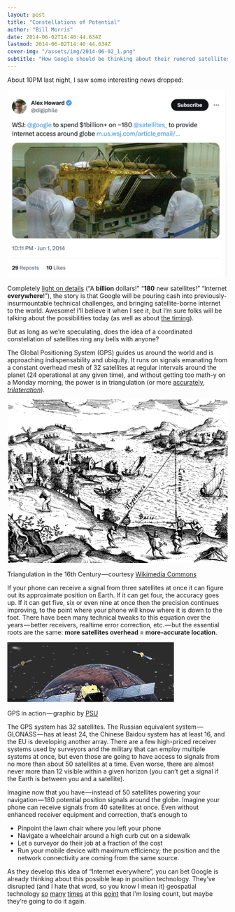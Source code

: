 ```yaml
---
layout: post
title: "Constellations of Potential"
author: "Bill Morris"
date: 2014-06-02T14:40:44.634Z
lastmod: 2014-06-02T14:40:44.634Z
cover-img: "/assets/img/2014-06-02_1.png"
subtitle: "How Google should be thinking about their rumored satellites if they aren’t already (but I bet they are)"
---
```


About 10PM last night, I saw some interesting news dropped:

![image](/shoals/assets/img/2014-06-02_3.png)


Completely [light on details](http://www.theverge.com/2014/6/2/5771322/google-reportedly-launching-180-satellites-for-worldwide-internet) (“A **billion** dollars!” “**180** new satellites!” “Internet **everywhere**!”), the story is that Google will be pouring cash into previously-insurmountable technical challenges, and bringing satellite-borne internet to the world. Awesome! I’ll believe it when I see it, but I’m sure folks will be talking about the possibilities today (as well as about [the timing](https://developer.apple.com/wwdc/)).

But as long as we’re speculating, does the idea of a coordinated constellation of satellites ring any bells with anyone?

The Global Positioning System (GPS) guides us around the world and is approaching indispensability and ubiquity. It runs on signals emanating from a constant overhead mesh of 32 satellites at regular intervals around the planet (24 operational at any given time), and without getting too math-y on a Monday morning, the power is in triangulation (or more [accurately](https://twitter.com/jscarto/status/473478174769422337), [_trilateration_](http://en.wikipedia.org/wiki/Trilateration)).




![image](/shoals/assets/img/2014-06-02_1.png)

Triangulation in the 16th Century — courtesy [Wikimedia Commons](http://commons.wikimedia.org/wiki/File:CD006-Triangulation_16th_century.png)



If your phone can receive a signal from three satellites at once it can figure out its approximate position on Earth. If it can get four, the accuracy goes up. If it can get five, six or even nine at once then the precision continues improving, to the point where your phone will know where it is down to the foot. There have been many technical tweaks to this equation over the years — better receivers, realtime error correction, etc. — but the essential roots are the same: **more satellites overhead = more-accurate location**.




![image](/shoals/assets/img/2014-06-02_2.gif)

GPS in action — graphic by [PSU](https://www.e-education.psu.edu/natureofgeoinfo/book/export/html/1620)



The GPS system has 32 satellites. The Russian equivalent system — GLONASS — has at least 24, the Chinese Baidou system has at least 16, and the EU is developing another array. There are a few high-priced receiver systems used by surveyors and the military that can employ multiple systems at once, but even those are going to have access to signals from no more than about 50 satellites at a time. Even worse, there are almost never more than 12 visible within a given horizon (you can’t get a signal if the Earth is between you and a satellite).

Imagine now that you have — instead of 50 satellites powering your navigation — 180 potential position signals around the globe. Imagine your phone can receive signals from 40 satellites at once. Even without enhanced receiver equipment and correction, that’s enough to

*   Pinpoint the lawn chair where you left your phone
*   Navigate a wheelchair around a high curb cut on a sidewalk
*   Let a surveyor do their job at a fraction of the cost
*   Run your mobile device with maximum efficiency; the position and the network connectivity are coming from the same source.

As they develop this idea of “Internet everywhere”, you can bet Google is already thinking about this possible leap in position technology. They’ve disrupted (and I hate that word, so you know I mean it) geospatial technology [so](http://en.wikipedia.org/wiki/Google_Earth) [many](http://blumenthals.com/blog/2009/05/13/google-maps-development-history-2005-2008/) [times](http://en.wikipedia.org/wiki/Google_Street_View) at this [point](http://techcrunch.com/2014/04/07/a-satellite-startup-could-be-googles-next-purchase/) that I’m losing count, but maybe they’re going to do it again.
